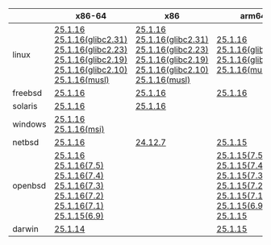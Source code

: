 ||x86-64|x86|arm64|ppc64le|armv7|armel|
| --- | --- | --- | --- | --- | --- | --- |
|linux|[25.1.16](https://github.com/roswell/sbcl_head/releases/download/25.1.16/sbcl-25.1.16-x86-64-linux-binary.tar.bz2)<br />[25.1.16(glibc2.31)](https://github.com/roswell/sbcl_head/releases/download/25.1.16/sbcl-25.1.16-x86-64-linux-glibc2.31-binary.tar.bz2)<br />[25.1.16(glibc2.23)](https://github.com/roswell/sbcl_head/releases/download/25.1.16/sbcl-25.1.16-x86-64-linux-glibc2.23-binary.tar.bz2)<br />[25.1.16(glibc2.19)](https://github.com/roswell/sbcl_head/releases/download/25.1.16/sbcl-25.1.16-x86-64-linux-glibc2.19-binary.tar.bz2)<br />[25.1.16(glibc2.10)](https://github.com/roswell/sbcl_head/releases/download/25.1.16/sbcl-25.1.16-x86-64-linux-glibc2.10-binary.tar.bz2)<br />[25.1.16(musl)](https://github.com/roswell/sbcl_head/releases/download/25.1.16/sbcl-25.1.16-x86-64-linux-musl-binary.tar.bz2)<br />|[25.1.16](https://github.com/roswell/sbcl_head/releases/download/25.1.16/sbcl-25.1.16-x86-linux-binary.tar.bz2)<br />[25.1.16(glibc2.31)](https://github.com/roswell/sbcl_head/releases/download/25.1.16/sbcl-25.1.16-x86-linux-glibc2.31-binary.tar.bz2)<br />[25.1.16(glibc2.23)](https://github.com/roswell/sbcl_head/releases/download/25.1.16/sbcl-25.1.16-x86-linux-glibc2.23-binary.tar.bz2)<br />[25.1.16(glibc2.19)](https://github.com/roswell/sbcl_head/releases/download/25.1.16/sbcl-25.1.16-x86-linux-glibc2.19-binary.tar.bz2)<br />[25.1.16(glibc2.10)](https://github.com/roswell/sbcl_head/releases/download/25.1.16/sbcl-25.1.16-x86-linux-glibc2.10-binary.tar.bz2)<br />[25.1.16(musl)](https://github.com/roswell/sbcl_head/releases/download/25.1.16/sbcl-25.1.16-x86-linux-musl-binary.tar.bz2)<br />|[25.1.16](https://github.com/roswell/sbcl_head/releases/download/25.1.16/sbcl-25.1.16-arm64-linux-binary.tar.bz2)<br />[25.1.16(glibc2.23)](https://github.com/roswell/sbcl_head/releases/download/25.1.16/sbcl-25.1.16-arm64-linux-glibc2.23-binary.tar.bz2)<br />[25.1.16(glibc2.19)](https://github.com/roswell/sbcl_head/releases/download/25.1.16/sbcl-25.1.16-arm64-linux-glibc2.19-binary.tar.bz2)<br />[25.1.16(musl)](https://github.com/roswell/sbcl_head/releases/download/25.1.16/sbcl-25.1.16-arm64-linux-musl-binary.tar.bz2)<br />|[25.1.16](https://github.com/roswell/sbcl_head/releases/download/25.1.16/sbcl-25.1.16-ppc64le-linux-binary.tar.bz2)<br />[25.1.16(glibc2.23)](https://github.com/roswell/sbcl_head/releases/download/25.1.16/sbcl-25.1.16-ppc64le-linux-glibc2.23-binary.tar.bz2)<br />[25.1.16(glibc2.19)](https://github.com/roswell/sbcl_head/releases/download/25.1.16/sbcl-25.1.16-ppc64le-linux-glibc2.19-binary.tar.bz2)<br />|[25.1.15](https://github.com/roswell/sbcl_head/releases/download/25.1.15/sbcl-25.1.15-armv7-linux-binary.tar.bz2)<br />|[25.1.15](https://github.com/roswell/sbcl_head/releases/download/25.1.15/sbcl-25.1.15-armel-linux-binary.tar.bz2)<br />|
|freebsd|[25.1.16](https://github.com/roswell/sbcl_head/releases/download/25.1.16/sbcl-25.1.16-x86-64-freebsd-binary.tar.bz2)<br />|[25.1.16](https://github.com/roswell/sbcl_head/releases/download/25.1.16/sbcl-25.1.16-x86-freebsd-binary.tar.bz2)<br />|[25.1.16](https://github.com/roswell/sbcl_head/releases/download/25.1.16/sbcl-25.1.16-arm64-freebsd-binary.tar.bz2)<br />||||
|solaris|[25.1.16](https://github.com/roswell/sbcl_head/releases/download/25.1.16/sbcl-25.1.16-x86-64-solaris-binary.tar.bz2)<br />|[25.1.16](https://github.com/roswell/sbcl_head/releases/download/25.1.16/sbcl-25.1.16-x86-solaris-binary.tar.bz2)<br />|||||
|windows|[25.1.16](https://github.com/roswell/sbcl_head/releases/download/25.1.16/sbcl-25.1.16-x86-64-windows-binary.tar.bz2)<br />[25.1.16(msi)](https://github.com/roswell/sbcl_head/releases/download/25.1.16/sbcl-25.1.16-x86-64-windows-binary.msi)<br />||||||
|netbsd|[25.1.16](https://github.com/roswell/sbcl_head/releases/download/25.1.16/sbcl-25.1.16-x86-64-netbsd-binary.tar.bz2)<br />|[24.12.7](https://github.com/roswell/sbcl_head/releases/download/24.12.7/sbcl-24.12.7-x86-netbsd-binary.tar.bz2)<br />|[25.1.15](https://github.com/roswell/sbcl_head/releases/download/25.1.15/sbcl-25.1.15-arm64-netbsd-binary.tar.bz2)<br />||||
|openbsd|[25.1.16](https://github.com/roswell/sbcl_head/releases/download/25.1.16/sbcl-25.1.16-x86-64-openbsd-binary.tar.bz2)<br />[25.1.16(7.5)](https://github.com/roswell/sbcl_head/releases/download/25.1.16/sbcl-25.1.16-x86-64-openbsd-7.5-binary.tar.bz2)<br />[25.1.16(7.4)](https://github.com/roswell/sbcl_head/releases/download/25.1.16/sbcl-25.1.16-x86-64-openbsd-7.4-binary.tar.bz2)<br />[25.1.16(7.3)](https://github.com/roswell/sbcl_head/releases/download/25.1.16/sbcl-25.1.16-x86-64-openbsd-7.3-binary.tar.bz2)<br />[25.1.16(7.2)](https://github.com/roswell/sbcl_head/releases/download/25.1.16/sbcl-25.1.16-x86-64-openbsd-7.2-binary.tar.bz2)<br />[25.1.16(7.1)](https://github.com/roswell/sbcl_head/releases/download/25.1.16/sbcl-25.1.16-x86-64-openbsd-7.1-binary.tar.bz2)<br />[25.1.15(6.9)](https://github.com/roswell/sbcl_head/releases/download/25.1.15/sbcl-25.1.15-x86-64-openbsd-6.9-binary.tar.bz2)<br />||[25.1.15(7.5)](https://github.com/roswell/sbcl_head/releases/download/25.1.15/sbcl-25.1.15-arm64-openbsd-7.5-binary.tar.bz2)<br />[25.1.15(7.4)](https://github.com/roswell/sbcl_head/releases/download/25.1.15/sbcl-25.1.15-arm64-openbsd-7.4-binary.tar.bz2)<br />[25.1.15(7.3)](https://github.com/roswell/sbcl_head/releases/download/25.1.15/sbcl-25.1.15-arm64-openbsd-7.3-binary.tar.bz2)<br />[25.1.15(7.2)](https://github.com/roswell/sbcl_head/releases/download/25.1.15/sbcl-25.1.15-arm64-openbsd-7.2-binary.tar.bz2)<br />[25.1.15(7.1)](https://github.com/roswell/sbcl_head/releases/download/25.1.15/sbcl-25.1.15-arm64-openbsd-7.1-binary.tar.bz2)<br />[25.1.15(6.9)](https://github.com/roswell/sbcl_head/releases/download/25.1.15/sbcl-25.1.15-arm64-openbsd-6.9-binary.tar.bz2)<br />[25.1.15](https://github.com/roswell/sbcl_head/releases/download/25.1.15/sbcl-25.1.15-arm64-openbsd-binary.tar.bz2)<br />||||
|darwin|[25.1.14](https://github.com/roswell/sbcl_head/releases/download/25.1.14/sbcl-25.1.14-x86-64-darwin-binary.tar.bz2)<br />||[25.1.15](https://github.com/roswell/sbcl_head/releases/download/25.1.15/sbcl-25.1.15-arm64-darwin-binary.tar.bz2)<br />||||
